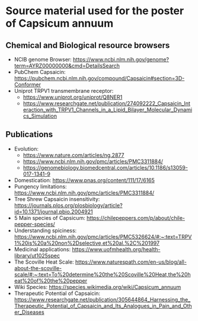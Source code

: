# Source material used for the poster of Capsicum annuum

## Chemical and Biological resource browsers
* NCIB genome Browser: https://www.ncbi.nlm.nih.gov/genome?term=AYRZ00000000&cmd=DetailsSearch
* PubChem Capsaicin: https://pubchem.ncbi.nlm.nih.gov/compound/Capsaicin#section=3D-Conformer
* Uniprot TRPV1 transmembrane receptor: 
  * https://www.uniprot.org/uniprot/Q8NER1
  * https://www.researchgate.net/publication/274092222_Capsaicin_Interaction_with_TRPV1_Channels_in_a_Lipid_Bilayer_Molecular_Dynamics_Simulation  

## Publications
* Evolution: 
  *  https://www.nature.com/articles/ng.2877
  *  https://www.ncbi.nlm.nih.gov/pmc/articles/PMC3311884/
  *  https://genomebiology.biomedcentral.com/articles/10.1186/s13059-017-1341-9
* Domestication: https://www.pnas.org/content/111/17/6165
* Pungency limitations: https://www.ncbi.nlm.nih.gov/pmc/articles/PMC3311884/
* Tree Shrew Capsaicin insensitivity: https://journals.plos.org/plosbiology/article?id=10.1371/journal.pbio.2004921
* 5 Main species of Capsicum: https://chilepeppers.com/p/about/chile-pepper-species/
* Understanding spiciness: https://www.ncbi.nlm.nih.gov/pmc/articles/PMC5326624/#:~:text=TRPV1%20is%20a%20non%2Dselective,et%20al.%2C%201997
* Medicinal applications: https://www.uofmhealth.org/health-library/ut1025spec
* The Scoville Heat Scale: https://www.naturespath.com/en-us/blog/all-about-the-scoville-scale/#:~:text=To%20determine%20the%20Scoville%20Heat,the%20heat%20of%20the%20pepper
* Wiki Species: https://species.wikimedia.org/wiki/Capsicum_annuum
* Therapeutic Potential of Capsaicin: https://www.researchgate.net/publication/305644864_Harnessing_the_Therapeutic_Potential_of_Capsaicin_and_Its_Analogues_in_Pain_and_Other_Diseases
